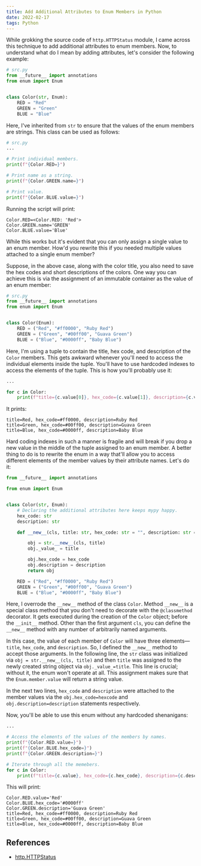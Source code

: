 ```yaml
---
title: Add Additional Attributes to Enum Members in Python
date: 2022-02-17
tags: Python
---
```


While grokking the source code of `http.HTTPStatus` module, I came across this technique to add additional attributes to enum members. Now, to understand what do I mean by adding attributes, let's consider the following example:

```python
# src.py
from __future__ import annotations
from enum import Enum


class Color(str, Enum):
    RED = "Red"
    GREEN = "Green"
    BLUE = "Blue"
```

Here, I've inherited from `str` to ensure that the values of the enum members are strings. This class can be used as follows:

```python
# src.py
...

# Print individual members.
print(f"{Color.RED=}")

# Print name as a string.
print(f"{Color.GREEN.name=}")

# Print value.
print(f"{Color.BLUE.value=}")
```

Running the script will print:

```
Color.RED=<Color.RED: 'Red'>
Color.GREEN.name='GREEN'
Color.BLUE.value='Blue'
```

While this works but it's evident that you can only assign a single value to an enum member. How'd you rewrite this if you needed multiple values attached to a single enum member?

Suppose, in the above case, along with the color title, you also need to save the hex codes and short descriptions of the colors. One way you can achieve this is via the assignment of an immutable container as the value of an enum member:


```python
# src.py
from __future__ import annotations
from enum import Enum


class Color(Enum):
    RED = ("Red", "#ff0000", "Ruby Red")
    GREEN = ("Green", "#00ff00", "Guava Green")
    BLUE = ("Blue", "#0000ff", "Baby Blue")
```

Here, I'm using a tuple to contain the title, hex code, and description of the `Color` members. This gets awkward whenever you'll need to access the individual elements inside the tuple. You'll have to use hardcoded indexes to access the elements of the tuple. This is how you'll probably use it:

```python
...

for c in Color:
    print(f"title={c.value[0]}, hex_code={c.value[1]}, description={c.value[2]}")
```

It prints:

```
title=Red, hex_code=#ff0000, description=Ruby Red
title=Green, hex_code=#00ff00, description=Guava Green
title=Blue, hex_code=#0000ff, description=Baby Blue
```

Hard coding indexes in such a manner is fragile and will break if you drop a new value in the middle of the tuple assigned to an enum member. A better thing to do is to rewrite the enum in a way that'll allow you to access different elements of the member values by their attribute names. Let's do it:


```python
from __future__ import annotations

from enum import Enum


class Color(str, Enum):
    # Declaring the additional attributes here keeps mypy happy.
    hex_code: str
    description: str

    def __new__(cls, title: str, hex_code: str = "", description: str = "") -> Color:

        obj = str.__new__(cls, title)
        obj._value_ = title

        obj.hex_code = hex_code
        obj.description = description
        return obj

    RED = ("Red", "#ff0000", "Ruby Red")
    GREEN = ("Green", "#00ff00", "Guava Green")
    BLUE = ("Blue", "#0000ff", "Baby Blue")
```

Here, I overrode the `__new__` method of the class `Color`. Method `__new__` is a special class method that you don't need to decorate with the `@classmethod` decorator. It gets executed during the creation of the `Color` object; before the `__init__` method. Other than the first argument `cls`, you can define the `__new__` method with any number of arbitrarily named arguments.

In this case, the value of each member of `Color` will have three elements—`title`, `hex_code`, and `description`. So, I defined the `__new__` method to accept those arguments. In the following line, the `str` class was initialized via `obj = str.__new__(cls, title)` and then `title` was assigned to the newly created string object via `obj._value_=title`. This line is crucial; without it, the enum won't operate at all. This assignment makes sure that the `Enum.member.value` will return a string value.

In the next two lines, `hex_code` and `description` were attached to the member values via the `obj.hex_code=hexcode` and `obj.description=description` statements respectively.

Now, you'll be able to use this enum without any hardcoded shenanigans:

```python
...

# Access the elements of the values of the members by names.
print(f"{Color.RED.value=}")
print(f"{Color.BLUE.hex_code=}")
print(f"{Color.GREEN.description=}")

# Iterate through all the memebers.
for c in Color:
    print(f"title={c.value}, hex_code={c.hex_code}, description={c.description}")
```

This will print:

```
Color.RED.value='Red'
Color.BLUE.hex_code='#0000ff'
Color.GREEN.description='Guava Green'
title=Red, hex_code=#ff0000, description=Ruby Red
title=Green, hex_code=#00ff00, description=Guava Green
title=Blue, hex_code=#0000ff, description=Baby Blue
```

## References

* [http.HTTPStatus](https://github.com/python/cpython/blob/6f1efd19a70839d480e4b1fcd9fecd3a8725824b/Lib/http/__init__.py#L6)
